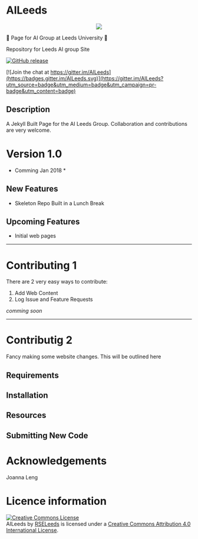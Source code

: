 # AILeeds

<div align="center">
<a href="https://rseleeds.github.io/AILeeds ">
  <img src="https://github.com/RSELeeds/AILeeds/blob/master/assets/banner.png"></a>
  <br>
</div>

:construction: Page for AI Group at Leeds University :construction:

Repository for Leeds AI group Site

[![GitHub release](https://img.shields.io/badge/release-v.1.0-blue.svg)](
https://github.com/cemac/RSELeeds/AILeeds/releases/tag/1.0)

[![Join the chat at https://gitter.im/AILeeds](https://badges.gitter.im/AILeeds.svg)](https://gitter.im/AILeeds?utm_source=badge&utm_medium=badge&utm_campaign=pr-badge&utm_content=badge)

## Description ##

A Jekyll Built Page for the AI Leeds Group. Collaboration and contributions are very welcome. 

# Version 1.0 #

* Comming Jan 2018 *

## New Features ##
* Skeleton Repo Built in a Lunch Break


## Upcoming Features ##
* Initial web pages

<hr>

# Contributing 1 #
<!-- Link to Wiki/Templates Relevant web pages  -->
There are 2 very easy ways to contribute:

1. Add Web Content
2. Log Issue and Feature Requests

*comming soon*

<hr>

# Contributig 2 #
<!-- Full Code changes for collaborators -->
Fancy making some website changes. This will be outlined here

## Requirements ##

## Installation ##

## Resources ##
<!-- Wiki and other jekyll resources -->

## Submitting New Code ###

<!-- Link to code review and guidelinss -->

# Acknowledgements #

Joanna Leng 

# Licence information #

<a rel="license" href="http://creativecommons.org/licenses/by/4.0/"><img alt="Creative Commons License" style="border-width:0" src="https://i.creativecommons.org/l/by/4.0/88x31.png" /></a><br /><span xmlns:dct="http://purl.org/dc/terms/" property="dct:title">AILeeds</span> by <a xmlns:cc="http://creativecommons.org/ns#" href="https://rseleeds.github.io/AILeeds" property="cc:attributionName" rel="cc:attributionURL">RSELeeds</a> is licensed under a <a rel="license" href="http://creativecommons.org/licenses/by/4.0/">Creative Commons Attribution 4.0 International License</a>.
